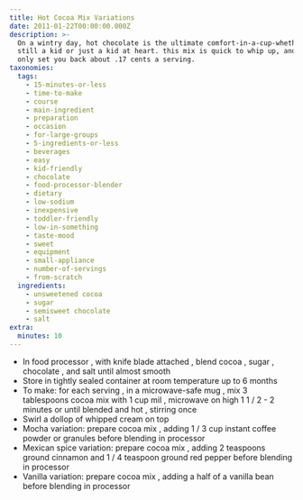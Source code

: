 ```yaml
---
title: Hot Cocoa Mix Variations
date: 2011-01-22T00:00:00.000Z
description: >-
  On a wintry day, hot chocolate is the ultimate comfort-in-a-cup-whether you're
  still a kid or just a kid at heart. this mix is quick to whip up, and will
  only set you back about .17 cents a serving.
taxonomies:
  tags:
    - 15-minutes-or-less
    - time-to-make
    - course
    - main-ingredient
    - preparation
    - occasion
    - for-large-groups
    - 5-ingredients-or-less
    - beverages
    - easy
    - kid-friendly
    - chocolate
    - food-processor-blender
    - dietary
    - low-sodium
    - inexpensive
    - toddler-friendly
    - low-in-something
    - taste-mood
    - sweet
    - equipment
    - small-appliance
    - number-of-servings
    - from-scratch
  ingredients:
    - unsweetened cocoa
    - sugar
    - semisweet chocolate
    - salt
extra:
  minutes: 10
---
```

 - In food processor , with knife blade attached , blend cocoa , sugar , chocolate , and salt until almost smooth
 - Store in tightly sealed container at room temperature up to 6 months
 - To make: for each serving , in a microwave-safe mug , mix 3 tablespoons cocoa mix with 1 cup mil , microwave on high 1 1 / 2 - 2 minutes or until blended and hot , stirring once
 - Swirl a dollop of whipped cream on top
 - Mocha variation: prepare cocoa mix , adding 1 / 3 cup instant coffee powder or granules before blending in processor
 - Mexican spice variation: prepare cocoa mix , adding 2 teaspoons ground cinnamon and 1 / 4 teaspoon ground red pepper before blending in processor
 - Vanilla variation: prepare cocoa mix , adding a half of a vanilla bean before blending in processor
